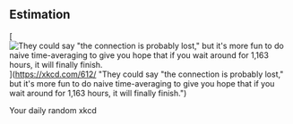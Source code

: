 ## Estimation
[![They could say "the connection is probably lost," but it's more fun to do naive time-averaging to give you hope that if you wait around for 1,163 hours, it will finally finish.](https://imgs.xkcd.com/comics/estimation.png)](https://xkcd.com/612/ "They could say "the connection is probably lost," but it's more fun to do naive time-averaging to give you hope that if you wait around for 1,163 hours, it will finally finish.")

Your daily random xkcd
